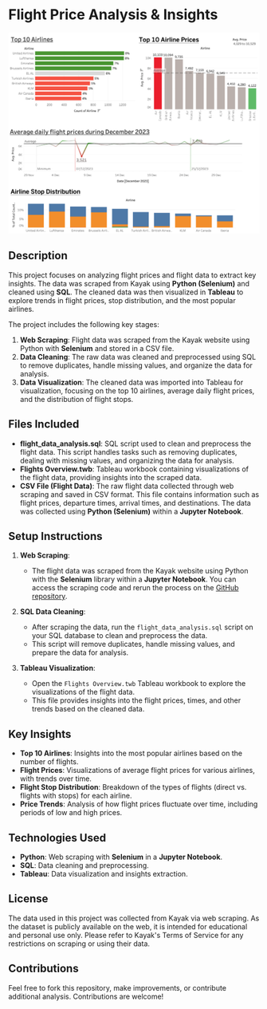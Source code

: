 # Flight Price Analysis & Insights

![Flight Data Analysis](https://raw.githubusercontent.com/Barsax22/Flight-Price-Analysis/main/Flight%20Data%20Analysis%20&%20Insights.png)


## Description
This project focuses on analyzing flight prices and flight data to extract key insights. The data was scraped from Kayak using **Python (Selenium)** and cleaned using **SQL**. The cleaned data was then visualized in **Tableau** to explore trends in flight prices, stop distribution, and the most popular airlines.

The project includes the following key stages:
1. **Web Scraping**: Flight data was scraped from the Kayak website using Python with **Selenium** and stored in a CSV file.
2. **Data Cleaning**: The raw data was cleaned and preprocessed using SQL to remove duplicates, handle missing values, and organize the data for analysis.
3. **Data Visualization**: The cleaned data was imported into Tableau for visualization, focusing on the top 10 airlines, average daily flight prices, and the distribution of flight stops.

## Files Included
- **flight_data_analysis.sql**: SQL script used to clean and preprocess the flight data. This script handles tasks such as removing duplicates, dealing with missing values, and organizing the data for analysis.
- **Flights Overview.twb**: Tableau workbook containing visualizations of the flight data, providing insights into the scraped data.
- **CSV File (Flight Data)**: The raw flight data collected through web scraping and saved in CSV format. This file contains information such as flight prices, departure times, arrival times, and destinations. The data was collected using **Python (Selenium)** within a **Jupyter Notebook**.

## Setup Instructions
1. **Web Scraping**:
   - The flight data was scraped from the Kayak website using Python with the **Selenium** library within a **Jupyter Notebook**. You can access the scraping code and rerun the process on the [GitHub repository](https://github.com/Barsax22/Flight-Prediction/tree/main).
   
2. **SQL Data Cleaning**:
   - After scraping the data, run the `flight_data_analysis.sql` script on your SQL database to clean and preprocess the data.
   - This script will remove duplicates, handle missing values, and prepare the data for analysis.

3. **Tableau Visualization**:
   - Open the `Flights Overview.twb` Tableau workbook to explore the visualizations of the flight data.
   - This file provides insights into the flight prices, times, and other trends based on the cleaned data.

## Key Insights
- **Top 10 Airlines**: Insights into the most popular airlines based on the number of flights.
- **Flight Prices**: Visualizations of average flight prices for various airlines, with trends over time.
- **Flight Stop Distribution**: Breakdown of the types of flights (direct vs. flights with stops) for each airline.
- **Price Trends**: Analysis of how flight prices fluctuate over time, including periods of low and high prices.

## Technologies Used
- **Python**: Web scraping with **Selenium** in a **Jupyter Notebook**.
- **SQL**: Data cleaning and preprocessing.
- **Tableau**: Data visualization and insights extraction.

## License
The data used in this project was collected from Kayak via web scraping. As the dataset is publicly available on the web, it is intended for educational and personal use only. Please refer to Kayak's Terms of Service for any restrictions on scraping or using their data.

## Contributions
Feel free to fork this repository, make improvements, or contribute additional analysis. Contributions are welcome!
